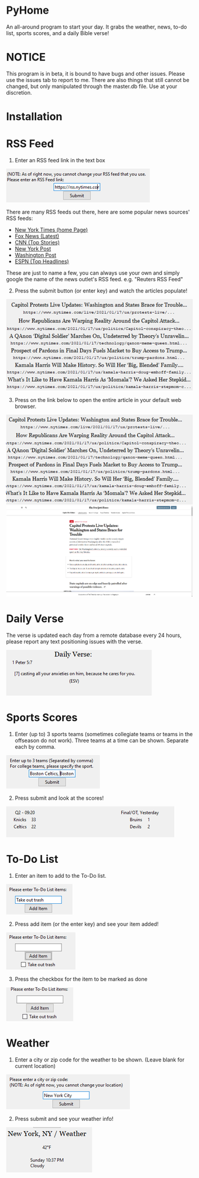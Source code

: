 # PyHome
An all-around program to start your day. It grabs the weather, news, to-do list, sports scores, and a daily Bible verse!

# NOTICE 
This program is in beta, it is bound to have bugs and other issues. Please use the issues tab to report to me.
There are also things that still cannot be changed, but only manipulated through the master.db file. Use at your discretion.

# Installation

# RSS Feed

1. Enter an RSS feed link in the text box 

![](images/rss_feed1.png?raw=true)

There are many RSS feeds out there, here are some popular news sources' RSS feeds:

* [New York Times (home Page)](https://rss.nytimes.com/services/xml/rss/nyt/HomePage.xml)
* [Fox News (Latest)](http://feeds.foxnews.com/foxnews/latest)
* [CNN (Top Stories)](http://rss.cnn.com/rss/cnn_topstories.rss)
* [New York Post](https://nypost.com/feed)
* [Washington Post](https://www.washingtonpost.com/discussions/2018/10/12/washington-post-rss-feeds/)
* [ESPN (Top Headlines)](https://www.espn.com/espn/rss/news)

These are just to name a few, you can always use your own and simply google the name of the news outlet's RSS feed. e.g. "Reuters RSS Feed"

2. Press the submit button (or enter key) and watch the articles populate!

![](images/rss_feed2.png?raw=true)

3. Press on the link below to open the entire article in your default web browser.

![](images/rss_feed3.gif?raw=true)
![](images/rss_feed4.png?raw=true)

# Daily Verse

The verse is updated each day from a remote database every 24 hours, please report any text positioning issues with the verse.

![](images/daily_verse1.png?raw=true)

# Sports Scores

1. Enter (up to) 3 sports teams (sometimes collegiate teams or teams in the offseason do not work). Three teams at a time can be shown. Separate each by comma.

![](images/sports_scores1.png?raw=true)

2. Press submit and look at the scores!

![](images/sports_scores2.png?raw=true)

# To-Do List

1. Enter an item to add to the To-Do list.

![](images/todo1.png?raw=true)

2. Press add item (or the enter key) and see your item added!

![](images/todo2.png?raw=true)

3. Press the checkbox for the item to be marked as done

![](images/todo3.gif?raw=true)

# Weather

1. Enter a city or zip code for the weather to be shown. (Leave blank for current location)

![](images/weather1.png?raw=true)

2. Press submit and see your weather info!

![](images/weather2.png?raw=true)
